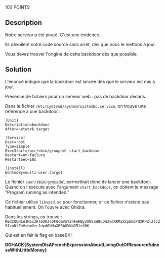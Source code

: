100 POINTS

## Description
Notre serveur a été piraté. C'est une évidence.

Ils dévoilent notre code source sans arrêt, dès que nous le mettons à jour.

Vous devez trouver l'origine de cette backdoor dès que possible.

## Solution
L'énoncé indique que la backdoor est lancée dès que le serveur est mis à jour.

Présence de fichiers pour un serveur web : pas de backdoor dedans.

Dans le fichier `/etc/systemd/system/systembd.service`, on trouve une référence à une backdoor :

```
[Unit]
Description=backdoor
After=network.target

[Service]
User=root
Type=simple
ExecStart=/usr/sbin/groupdel start_backdoor
Restart=on-failure
RestartSec=10s

[Install]
WantedBy=multi-user.target
```

Le fichier `/usr/sbin/groupdel` permettrait donc de lancer une backdoor. Quand on l'exécute avec l'argument `start_backdoor`, on obtient le message "Program running as intended."

Ce fichier utilise `libsysd.so` pour fonctionner, or ce fichier n'existe pas habituellement. On l'ouvre avec Ghidra.

Dans les strings, on trouve : `REdIQUNLe1N5c3RlbURJc0FGcmVuY2hFeHByZXNzaW9uQWJvdXRMaXZpbmdPdXRPZlJlc291cmNlZnVsbmVzc1dpdGhMaXR0bGVNb25leX0K`

Qui est en fait le flag en base64 !

**DGHACK{SystemDIsAFrenchExpressionAboutLivingOutOfResourcefulnessWithLittleMoney}**